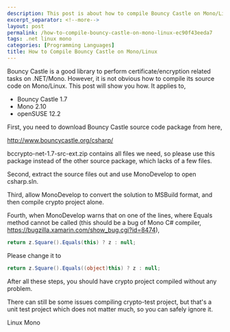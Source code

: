```yaml
---
description: This post is about how to compile Bouncy Castle on Mono/Linux.
excerpt_separator: <!--more-->
layout: post
permalink: /how-to-compile-bouncy-castle-on-mono-linux-ec90f43eeda7
tags: .net linux mono
categories: [Programming Languages]
title: How to Compile Bouncy Castle on Mono/Linux
---
```

Bouncy Castle is a good library to perform certificate/encryption related tasks on .NET/Mono. However, it is not obvious how to compile its source code on Mono/Linux. This post will show you how. It applies to,

* Bouncy Castle 1.7
* Mono 2.10
* openSUSE 12.2
<!--more-->

First, you need to download Bouncy Castle source code package from here,

http://www.bouncycastle.org/csharp/

bccrypto-net-1.7-src-ext.zip contains all files we need, so please use this package instead of the other source package, which lacks of a few files.

Second, extract the source files out and use MonoDevelop to open csharp.sln.

Third, allow MonoDevelop to convert the solution to MSBuild format, and then compile crypto project alone.

Fourth, when MonoDevelop warns that on one of the lines, where Equals method cannot be called (this should be a bug of Mono C# compiler, https://bugzilla.xamarin.com/show_bug.cgi?id=8474),

``` csharp
return z.Square().Equals(this) ? z : null;
```

Please change it to

``` csharp
return z.Square().Equals((object)this) ? z : null;
```

After all these steps, you should have crypto project compiled without any problem.

There can still be some issues compiling crypto-test project, but that's a unit test project which does not matter much, so you can safely ignore it.

Linux
Mono
